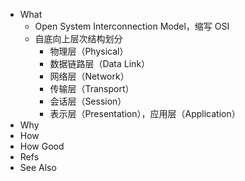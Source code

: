 - What
	- Open System Interconnection Model，缩写 OSI
	- 自底向上层次结构划分
		- 物理层（Physical）
		- 数据链路层（Data Link）
		- 网络层（Network）
		- 传输层（Transport）
		- 会话层（Session）
		- 表示层（Presentation），应用层（Application）
- Why
- How
- How Good
- Refs
- See Also